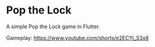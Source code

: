 # Pop the Lock

A simple Pop the Lock game in Flutter.

Gameplay: https://www.youtube.com/shorts/e2ECYi_S3x8
